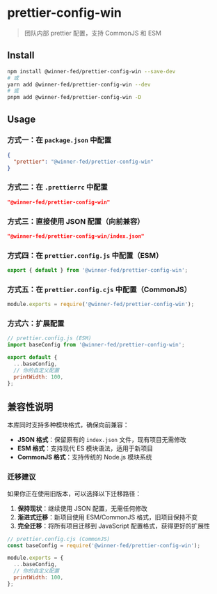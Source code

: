 # prettier-config-win

> 团队内部 prettier 配置，支持 CommonJS 和 ESM

## Install

```bash
npm install @winner-fed/prettier-config-win --save-dev
# 或
yarn add @winner-fed/prettier-config-win --dev
# 或
pnpm add @winner-fed/prettier-config-win -D
```

## Usage

### 方式一：在 `package.json` 中配置

```json
{
  "prettier": "@winner-fed/prettier-config-win"
}
```

### 方式二：在 `.prettierrc` 中配置

```json
"@winner-fed/prettier-config-win"
```

### 方式三：直接使用 JSON 配置（向前兼容）

```json
"@winner-fed/prettier-config-win/index.json"
```

### 方式四：在 `prettier.config.js` 中配置（ESM）

```javascript
export { default } from '@winner-fed/prettier-config-win';
```

### 方式五：在 `prettier.config.cjs` 中配置（CommonJS）

```javascript
module.exports = require('@winner-fed/prettier-config-win');
```

### 方式六：扩展配置

```javascript
// prettier.config.js (ESM)
import baseConfig from '@winner-fed/prettier-config-win';

export default {
  ...baseConfig,
  // 你的自定义配置
  printWidth: 100,
};
```

## 兼容性说明

本库同时支持多种模块格式，确保向前兼容：

- **JSON 格式**：保留原有的 `index.json` 文件，现有项目无需修改
- **ESM 格式**：支持现代 ES 模块语法，适用于新项目
- **CommonJS 格式**：支持传统的 Node.js 模块系统

### 迁移建议

如果你正在使用旧版本，可以选择以下迁移路径：

1. **保持现状**：继续使用 JSON 配置，无需任何修改
2. **渐进式迁移**：新项目使用 ESM/CommonJS 格式，旧项目保持不变
3. **完全迁移**：将所有项目迁移到 JavaScript 配置格式，获得更好的扩展性

```javascript
// prettier.config.cjs (CommonJS)
const baseConfig = require('@winner-fed/prettier-config-win');

module.exports = {
  ...baseConfig,
  // 你的自定义配置
  printWidth: 100,
};
```
